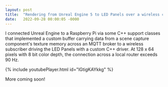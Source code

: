 ```yaml
---
layout: post
title:  "Rendering from Unreal Engine 5 to LED Panels over a wireless connection"
date:   2022-09-28 00:00:05 -0000
---
```


I connected Unreal Engine to a Raspberry Pi via some C++ support classes that implemented a custom buffer carrying data from a scene capture component's texture memory across an MQTT broker to a wireless subscriber driving the LED Panels with a custom C++ driver.  At 128 x 64 pixels with 8 bit color depth, the connection across a local router exceeds 90 Hz.  

{% include youtubePlayer.html id="lGtigKAYkkg" %}

<!--break-->

More coming soon!